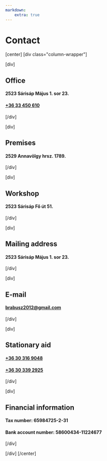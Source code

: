 ```yaml
---
markdown:
    extra: true
---
```

# **Contact**  

[center]
[div class="column-wrapper"]

[div]
## <i class="las la-building"></i> Office
#### 2523 Sárisáp Május 1. sor 23.  
#### [+36 33 450 610](tel:+3633450610)
[/div]

[div]
## <i class="las la-industry"></i> Premises
#### 2529 Annavölgy hrsz. 1789.
[/div]


[div]
## <i class="las la-tools"></i> Workshop
#### 2523 Sárisáp Fő út 51.
[/div]


[div]
## <i class="las la-envelope"></i> Mailing address
#### 2523 Sárisáp Május 1. sor 23.
[/div]


[div]
## <i class="las la-at"></i> E-mail
#### [brabusz2012@gmail.com](mailto:brabusz2012@gmail.com)
[/div]

[div]
## <i class="las la-user"></i> Stationary aid
#### [+36 30 316 9048](tel:+36303169048)  
#### [+36 30 339 2925](tel:+36303392925)
[/div]

[div]
## <i class="las la-money-check"></i> Financial information
#### Tax number: 65984725-2-31
#### Bank account number: 58600434-11224677
[/div]


[/div]
[/center]

<!--
<div markdown="1" class="title6">
| | |
|: ----------- |: ----------- |
| **Office:** | 	2523 Sárisáp Május 1. sor 23., [+36 33 450 610](tel:+3633450610) |
| **Establishment:** | 2529 Annavölgy hrsz. 1789. |
| **Workshop:** | 2523 Sárisáp Fő út 51.|
| **Mailing address:** | 2523 Sárisáp Május 1. sor 23.,  [brabusz2012@gmail.com](mailto:brabusz2012@gmail.com) |
| **Stationary aid**  | [+36 30 316 9048,   ](tel:+36303169048) [+36 30 339 2925](tel:+36303392925)|
| **Tax number:** | 	65984725-2-31 |
| **Bank account number:** | 	58600434-11224677 |
| | [www.brabusz.hu](/) |
</div>
-->

